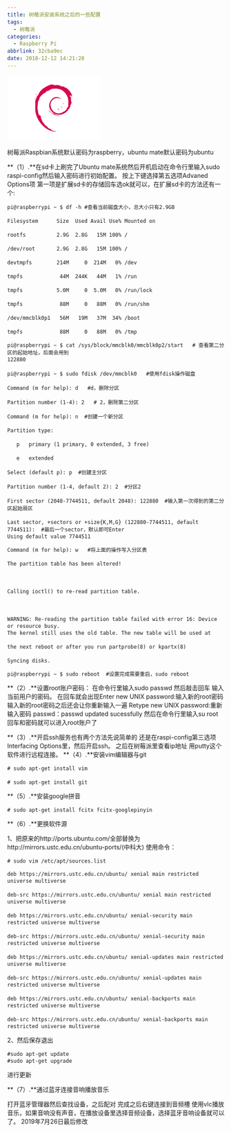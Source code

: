 ```yaml
---
title: 树莓派安装系统之后的一些配置
tags:
  - 树莓派
categories:
  - Raspberry Pi
abbrlink: 32cba9ec
date: 2018-12-12 14:21:28
---
```




![](/assets/blogImg/raspbian.webp)
	

树莓派Raspbian系统默认密码为raspberry，ubuntu mate默认密码为ubuntu

**（1）.**在sd卡上刷完了Ubuntu mate系统然后开机启动在命令行里输入sudo raspi-config然后输入密码进行初始配置。
	按上下键选择第五选项Advaned Options项 第一项是扩展sd卡的存储回车选ok就可以，在扩展sd卡的方法还有一个:


<!--more-->
```
pi@raspberrypi ~ $ df -h #查看当前磁盘大小，总大小只有2.9GB

Filesystem      Size  Used Avail Use% Mounted on

rootfs          2.9G  2.8G   15M 100% /

/dev/root       2.9G  2.8G   15M 100% /

devtmpfs        214M     0  214M   0% /dev

tmpfs            44M  244K   44M   1% /run

tmpfs           5.0M     0  5.0M   0% /run/lock

tmpfs            88M     0   88M   0% /run/shm

/dev/mmcblk0p1   56M   19M   37M  34% /boot

tmpfs            88M     0   88M   0% /tmp
```



```
pi@raspberrypi ~ $ cat /sys/block/mmcblk0/mmcblk0p2/start   # 查看第二分区的起始地址，后面会用到
122880

pi@raspberrypi ~ $ sudo fdisk /dev/mmcblk0   #使用fdisk操作磁盘

Command (m for help): d   #d，删除分区

Partition number (1-4): 2   # 2，删除第二分区

Command (m for help): n  #创建一个新分区

Partition type:

   p   primary (1 primary, 0 extended, 3 free)

   e   extended

Select (default p): p  #创建主分区

Partition number (1-4, default 2): 2  #分区2

First sector (2048-7744511, default 2048): 122880  #输入第一次得到的第二分区起始扇区

Last sector, +sectors or +size{K,M,G} (122880-7744511, default 7744511):  #最后一个sector，默认即可Enter
Using default value 7744511
```



```
Command (m for help): w   #将上面的操作写入分区表

The partition table has been altered!



Calling ioctl() to re-read partition table.



WARNING: Re-reading the partition table failed with error 16: Device or resource busy.
The kernel still uses the old table. The new table will be used at

the next reboot or after you run partprobe(8) or kpartx(8)

Syncing disks.
```





```
pi@raspberrypi ~ $ sudo reboot  #设置完成需要重启，sudo reboot
```



**（2）.**设置root账户密码：
			在命令行里输入sudo passwd
			然后敲击回车 输入当前用户的密码。
			在回车就会出现Enter new UNIX password:输入新的root密码
			输入新的root密码之后还会让你重新输入一遍 Retype new UNIX password:重新输入密码
			passwd：passwd updated sucessfully
			然后在命令行里输入su root 回车和密码就可以进入root账户了

**（3）.**开启ssh服务也有两个方法先说简单的
	还是在raspi-config第三选项Interfacing Options里，然后开启ssh。
	之后在树莓派里查看ip地址 用putty这个软件进行远程连接。
**（4）.**安装vim编辑器与git

```
# sudo apt-get install vim

# sudo apt-get install git
```

**（5）.**安装google拼音

```
# sudo apt-get install fcitx fcitx-googlepinyin
```

**（6）.**更换软件源

1、把原来的http://ports.ubuntu.com/全部替换为http://mirrors.ustc.edu.cn/ubuntu-ports/(中科大)
使用命令：

```
# sudo vim /etc/apt/sources.list
```

```
deb https://mirrors.ustc.edu.cn/ubuntu/ xenial main restricted universe multiverse

deb-src https://mirrors.ustc.edu.cn/ubuntu/ xenial main restricted universe multiverse

deb https://mirrors.ustc.edu.cn/ubuntu/ xenial-security main restricted universe multiverse

deb-src https://mirrors.ustc.edu.cn/ubuntu/ xenial-security main restricted universe multiverse

deb https://mirrors.ustc.edu.cn/ubuntu/ xenial-updates main restricted universe multiverse

deb-src https://mirrors.ustc.edu.cn/ubuntu/ xenial-updates main restricted universe multiverse

deb https://mirrors.ustc.edu.cn/ubuntu/ xenial-backports main restricted universe multiverse

deb-src https://mirrors.ustc.edu.cn/ubuntu/ xenial-backports main restricted universe multiverse
```

2、然后保存退出

```
#sudo apt-get update
#sudo apt-get upgrade
```

进行更新

**（7）.**通过蓝牙连接音响播放音乐

打开蓝牙管理器然后查找设备，之后配对 完成之后右键连接到音频槽
使用vlc播放音乐，如果音响没有声音，在播放设备里选择音频设备，选择蓝牙音响设备就可以了。
2019年7月26日最后修改